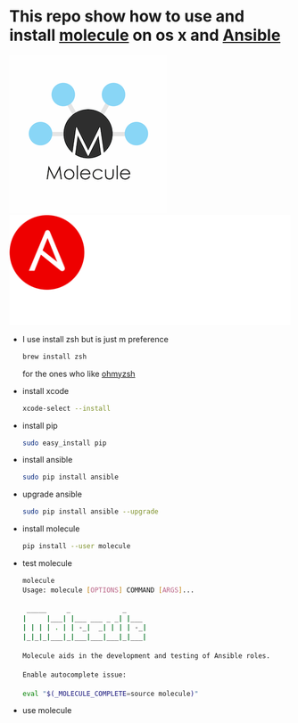 

# This repo show how to use and install [molecule](https://molecule.readthedocs.io/en/stable/index.html) on os x and [Ansible](https://www.ansible.com/) 

![alt text](./molecule.png "molecule") ![alt text](./Logo-Red_Hat-Ansible-A-Reverse-SVG.svg "ansible") 

- I use install zsh but is just m preference
  ```bash
  brew install zsh
  ``` 
  for the ones who like [ohmyzsh](https://github.com/ohmyzsh/ohmyzsh)

- install xcode
  ```bash
  xcode-select --install
  ```
- install pip 
  ```bash
  sudo easy_install pip 
  ```
- install ansible
  ```bash
  sudo pip install ansible
  ```
- upgrade ansible
  ```bash
  sudo pip install ansible --upgrade 
  ```
- install molecule
  ```bash
  pip install --user molecule
  ```
- test molecule
  ```bash
  molecule                                                                                                                      
  Usage: molecule [OPTIONS] COMMAND [ARGS]...

   _____     _             _
  |     |___| |___ ___ _ _| |___
  | | | | . | | -_|  _| | | | -_|
  |_|_|_|___|_|___|___|___|_|___|

  Molecule aids in the development and testing of Ansible roles.

  Enable autocomplete issue:

  eval "$(_MOLECULE_COMPLETE=source molecule)"
  
  ```
- use molecule 

